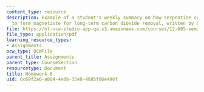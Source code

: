 ```yaml
---
content_type: resource
description: Example of a student's weekly summary on how serpentine could be used
  to form magnetiste for long-term carbon dioxide removal, written by Lisa Song.
file: https://ol-ocw-studio-app-qa.s3.amazonaws.com/courses/12-085-seminar-in-environmental-science-spring-2008/6c69f2a0a8644e8b35e84885f86e496f_song_w7.pdf
file_type: application/pdf
learning_resource_types:
- Assignments
ocw_type: OCWFile
parent_title: Assignments
parent_type: CourseSection
resourcetype: Document
title: Homework 6
uid: 6c69f2a0-a864-4e8b-35e8-4885f86e496f
---
```


